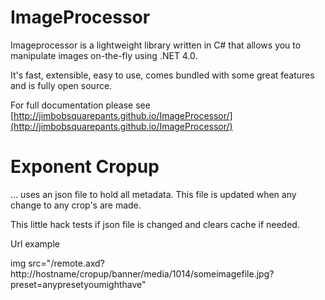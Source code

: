 ImageProcessor
===============

Imageprocessor is a lightweight library written in C# that allows you to manipulate images on-the-fly using .NET 4.0.

It's fast, extensible, easy to use, comes bundled with some great features and is fully open source.

For full documentation please see [http://jimbobsquarepants.github.io/ImageProcessor/](http://jimbobsquarepants.github.io/ImageProcessor/)


Exponent Cropup
===============
... uses an json file to hold all metadata. This file is updated when any change to any crop's are made.

This little hack tests if json file is changed and clears cache if needed.


Url example

img src="/remote.axd?http://hostname/cropup/banner/media/1014/someimagefile.jpg?preset=anypresetyoumighthave"
